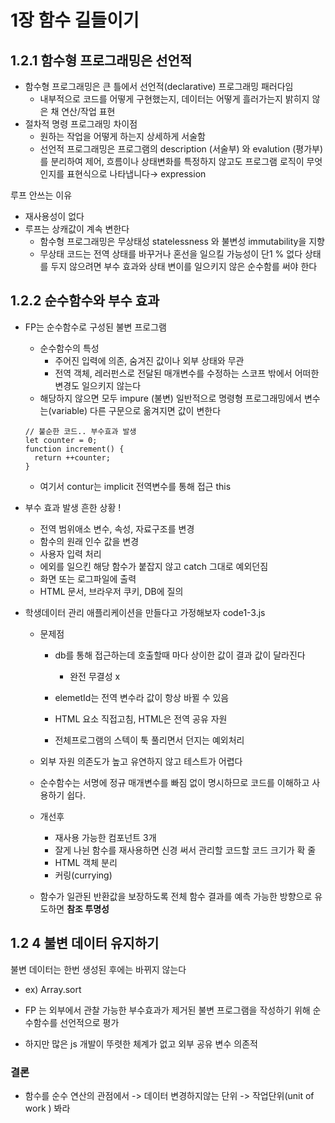 # 1장 함수 길들이기

## 1.2.1 함수형 프로그래밍은 선언적

- 함수형 프로그래밍은 큰 틀에서 선언적(declarative) 프로그래밍 패러다임
  - 내부적으로 코드를 어떻게 구현했는지, 데이터는 어떻게 흘러가는지 밝히지 않은 채 연산/작업 표현
- 절차적 명령 프로그래밍 차이점
  - 원하는 작업을 어떻게 하는지 상세하게 서술함
  - 선언적 프로그래밍은 프로그램의 description (서술부) 와 evalution (평가부)를 분리하여 제어, 흐름이나 상태변화를 특정하지 않고도 프로그램 로직이 무엇인지를 표현식으로 나타냅니다→ expression

루프 안쓰는 이유

- 재사용성이 없다
- 루프는 상캐값이 계속 변한다
  - 함수형 프로그래밍은 무상태성 statelessness 와 불변성 immutability을 지향
  - 무상태 코드는 전역 상태를 바꾸거나 혼선을 일으킬 가능성이 단1 % 없다 상태를 두지 않으려면 부수 효과와 상태 변이를 일으키지 않은 순수함를 써야 한다

## 1.2.2 순수함수와 부수 효과

- FP는 순수함수로 구성된 불변 프로그램

  - 순수함수의 특성
    - 주어진 입력에 의존, 숨겨진 값이나 외부 상태와 무관
    - 전역 객체, 레러펀스로 전달된 매개변수를 수정하는 스코프 밖에서 어떠한 변경도 일으키지 않는다
  - 해당하지 않으면 모두 impure (불변) 일반적으로 명령형 프로그래밍에서 변수는(variable) 다른 구문으로 옮겨지면 값이 변한다

  ```
  // 불순한 코드.. 부수효과 발생
  let counter = 0;
  function increment() {
    return ++counter;
  }
  ```

  - 여기서 contur는 implicit 전역변수를 통해 접근 this

- 부수 효과 발생 흔한 상황 !

  - 전역 범위애소 변수, 속성, 자료구조를 변경
  - 함수의 원래 인수 값을 변경
  - 사용자 입력 처리
  - 에외를 일으킨 해당 함수가 붙잡지 않고 catch 그대로 예외던짐
  - 화면 또는 로그파일에 출력
  - HTML 문서, 브라우저 쿠키, DB에 질의

- 학생데이터 관리 애플리케이션을 만들다고 가정해보자 code1-3.js

  - 문제점

    - db를 통해 접근하는데 호출할때 마다 상이한 값이 결과 값이 달라진다

      - 완전 무결성 x

    - elemetId는 전역 변수라 값이 항상 바뀔 수 있음
    - HTML 요소 직접고침, HTML은 전역 공유 자원
    - 전체프로그램의 스텍이 툭 풀리면서 던지는 예외처리

  - 외부 자원 의존도가 높고 유연하지 않고 테스트가 어렵다
  - 순수함수는 서명에 정규 매개변수를 빠짐 없이 명시하므로 코드를 이해하고 사용하기 쉽다.

  - 개선후

    - 재사용 가능한 컴포넌트 3개
    - 잘게 나뉜 함수를 재사용하면 신경 써서 관리할 코드할 코드 크기가 확 줄
    - HTML 객체 분리
    - 커링(currying)

  - 함수가 일관된 반환값을 보장하도록 전체 함수 결과를 예측 가능한 방향으로 유도하면 **참조 투명성**

## 1.2 4 불변 데이터 유지하기

불변 데이터는 한번 생성된 후에는 바뀌지 않는다

- ex) Array.sort

- FP 는 외부에서 관찰 가능한 부수효과가 제거된 불변 프로그램을 작성하기 위해 순수함수를 선언적으로 평가

- 하지만 많은 js 개발이 뚜렷한 체계가 없고 외부 공유 변수 의존적

### 결론

- 함수를 순수 연산의 관점에서 -> 데이터 변경하지않는 단위 -> 작업단위(unit of work ) 봐라
